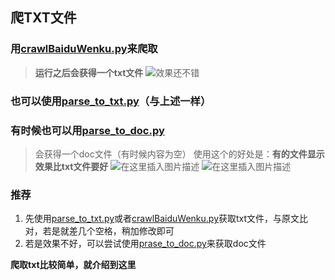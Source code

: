 ## 爬TXT文件

### 用[crawlBaiduWenku.py](https://github.com/vict-cn/crawlBaiduWenku/blob/master/crawlBaiduWenku.py)来爬取

> **运行之后会获得一个txt文件**
![效果还不错](https://img-blog.csdnimg.cn/20191210131354642.png?x-oss-process=image/watermark,type_ZmFuZ3poZW5naGVpdGk,shadow_10,text_aHR0cHM6Ly9ibG9nLmNzZG4ubmV0L3dlaXhpbl80NTU3ODYwMA==,size_16,color_FFFFFF,t_70)
>

### 也可以使用[parse_to_txt.py](https://github.com/vict-cn/crawlBaiduWenku/blob/master/parse_to_txt.py)（与上述一样）
### 有时候也可以用[parse_to_doc.py](https://github.com/vict-cn/crawlBaiduWenku/blob/master/parse_to_doc.py)

> 会获得一个doc文件（有时候内容为空）
> 使用这个的好处是：**有的文件显示效果比txt文件要好**
> ![在这里插入图片描述](https://img-blog.csdnimg.cn/20191210131807256.png?x-oss-process=image/watermark,type_ZmFuZ3poZW5naGVpdGk,shadow_10,text_aHR0cHM6Ly9ibG9nLmNzZG4ubmV0L3dlaXhpbl80NTU3ODYwMA==,size_16,color_FFFFFF,t_70)
> ![在这里插入图片描述](https://img-blog.csdnimg.cn/20191210131854926.png?x-oss-process=image/watermark,type_ZmFuZ3poZW5naGVpdGk,shadow_10,text_aHR0cHM6Ly9ibG9nLmNzZG4ubmV0L3dlaXhpbl80NTU3ODYwMA==,size_16,color_FFFFFF,t_70)
> 

### 推荐

 1. 先使用[parse_to_txt.py](https://github.com/vict-cn/crawlBaiduWenku/blob/master/parse_to_txt.py)或者[crawlBaiduWenku.py](https://github.com/vict-cn/crawlBaiduWenku/blob/master/crawlBaiduWenku.py)获取txt文件，与原文比对，若是就差几个空格，稍加修改即可
 2. 若是效果不好，可以尝试使用[prase_to_doc.py](https://github.com/vict-cn/crawlBaiduWenku/blob/master/parse_to_doc.py)来获取doc文件

**爬取txt比较简单，就介绍到这里**
